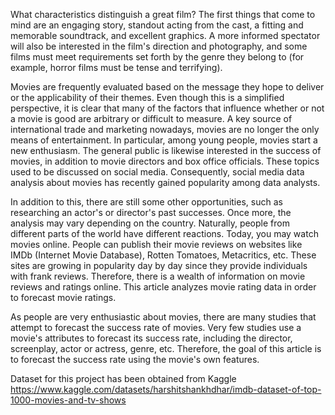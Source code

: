 What characteristics distinguish a great film? The first things that come to mind are an engaging story,
standout acting from the cast, a fitting and memorable soundtrack, and excellent graphics.
A more informed spectator will also be interested in the film's direction and photography, and some
films must meet requirements set forth by the genre they belong to (for example, horror films must be
tense and terrifying). 

Movies are frequently evaluated based on the message they hope to deliver or the
applicability of their themes. Even though this is a simplified perspective, it is clear that many of the
factors that influence whether or not a movie is good are arbitrary or difficult to measure.
A key source of international trade and marketing nowadays, movies are no longer the only means of
entertainment. In particular, among young people, movies start a new enthusiasm. The general public
is likewise interested in the success of movies, in addition to movie directors and box office officials.
These topics used to be discussed on social media. Consequently, social media data analysis about
movies has recently gained popularity among data analysts.


In addition to this, there are still some other opportunities, such as researching an actor's or director's
past successes. Once more, the analysis may vary depending on the country. Naturally, people from
different parts of the world have different reactions.
Today, you may watch movies online. People can publish their movie reviews on websites like IMDb
(Internet Movie Database), Rotten Tomatoes, Metacritics, etc. These sites are growing in popularity
day by day since they provide individuals with frank reviews. Therefore, there is a wealth of
information on movie reviews and ratings online. This article analyzes movie rating data in order to
forecast movie ratings.


As people are very enthusiastic about movies, there are many studies that attempt to forecast the
success rate of movies. Very few studies use a movie's attributes to forecast its success rate, including
the director, screenplay, actor or actress, genre, etc. Therefore, the goal of this article is to forecast the
success rate using the movie's own features.


Dataset for this project has been obtained from Kaggle
https://www.kaggle.com/datasets/harshitshankhdhar/imdb-dataset-of-top-1000-movies-and-tv-shows
